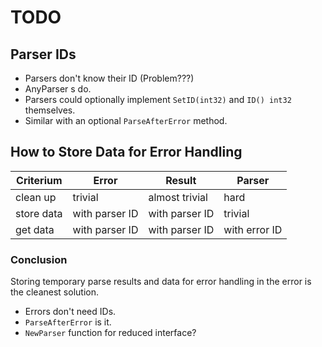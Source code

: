 # TODO

## Parser IDs

* Parsers don't know their ID (Problem???)
* AnyParser s do.
* Parsers could optionally implement `SetID(int32)` and `ID() int32` themselves.
* Similar with an optional `ParseAfterError` method.


## How to Store Data for Error Handling

| Criterium  | Error          | Result         | Parser        |
|------------|----------------| -------------- |---------------|
| clean up   | trivial        | almost trivial | hard          |
| store data | with parser ID | with parser ID | trivial       |
| get data   | with parser ID | with parser ID | with error ID |

### Conclusion

Storing temporary parse results and data for error handling in the error
is the cleanest solution.

* Errors don't need IDs.
* `ParseAfterError` is it.
* `NewParser` function for reduced interface?